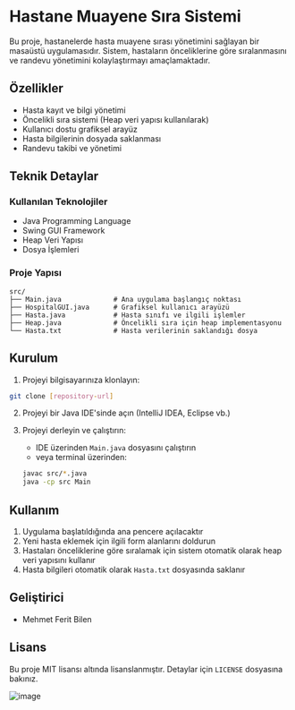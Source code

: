 # Hastane Muayene Sıra Sistemi

Bu proje, hastanelerde hasta muayene sırası yönetimini sağlayan bir masaüstü uygulamasıdır. Sistem, hastaların önceliklerine göre sıralanmasını ve randevu yönetimini kolaylaştırmayı amaçlamaktadır.

## Özellikler

- Hasta kayıt ve bilgi yönetimi
- Öncelikli sıra sistemi (Heap veri yapısı kullanılarak)
- Kullanıcı dostu grafiksel arayüz
- Hasta bilgilerinin dosyada saklanması
- Randevu takibi ve yönetimi

## Teknik Detaylar

### Kullanılan Teknolojiler

- Java Programming Language
- Swing GUI Framework
- Heap Veri Yapısı
- Dosya İşlemleri

### Proje Yapısı

```
src/
├── Main.java             # Ana uygulama başlangıç noktası
├── HospitalGUI.java      # Grafiksel kullanıcı arayüzü
├── Hasta.java            # Hasta sınıfı ve ilgili işlemler
├── Heap.java             # Öncelikli sıra için heap implementasyonu
└── Hasta.txt             # Hasta verilerinin saklandığı dosya
```

## Kurulum

1. Projeyi bilgisayarınıza klonlayın:
```bash
git clone [repository-url]
```

2. Projeyi bir Java IDE'sinde açın (IntelliJ IDEA, Eclipse vb.)

3. Projeyi derleyin ve çalıştırın:
   - IDE üzerinden `Main.java` dosyasını çalıştırın
   - veya terminal üzerinden:
   ```bash
   javac src/*.java
   java -cp src Main
   ```

## Kullanım

1. Uygulama başlatıldığında ana pencere açılacaktır
2. Yeni hasta eklemek için ilgili form alanlarını doldurun
3. Hastaları önceliklerine göre sıralamak için sistem otomatik olarak heap veri yapısını kullanır
4. Hasta bilgileri otomatik olarak `Hasta.txt` dosyasında saklanır

## Geliştirici

- Mehmet Ferit Bilen

## Lisans

Bu proje MIT lisansı altında lisanslanmıştır. Detaylar için `LICENSE` dosyasına bakınız. 


![image](https://github.com/user-attachments/assets/302fcf2c-9b39-4fea-98cd-c59d52fa1558)
